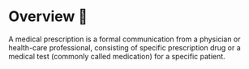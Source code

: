 # Overview 📝

A medical prescription is a formal communication from a physician or health-care professional, consisting of specific prescription drug or a medical test (commonly called medication) for a specific patient.
